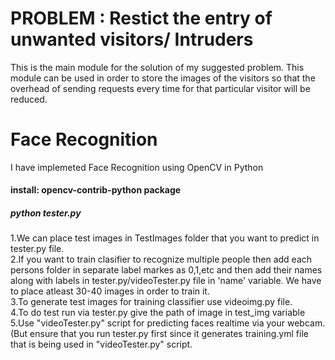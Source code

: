 # PROBLEM : Restict the entry of unwanted visitors/ Intruders

This is the main module for the solution of my suggested problem.
This module can be used in order to store the images of the visitors so that the overhead of sending requests every time for that particular visitor will be reduced.

# Face Recognition

I have implemeted Face Recognition using OpenCV in Python

#### install: opencv-contrib-python package

##### python tester.py

1.We can place test images in TestImages folder that you want to predict in tester.py file. </br>
2.If you want to train clasifier to recognize multiple people then add each persons folder in separate label markes as 0,1,etc and then add their names along with labels in tester.py/videoTester.py file in 'name' variable. We have to place atleast 30-40 images in order to train it.</br>
3.To generate test images for training classifier use videoimg.py file.</br>
4.To do test run via tester.py give the path of image in test_img variable</br>
5.Use "videoTester.py" script for predicting faces realtime via your webcam.(But ensure that you run tester.py first since it generates training.yml file that is being used in "videoTester.py" script.
